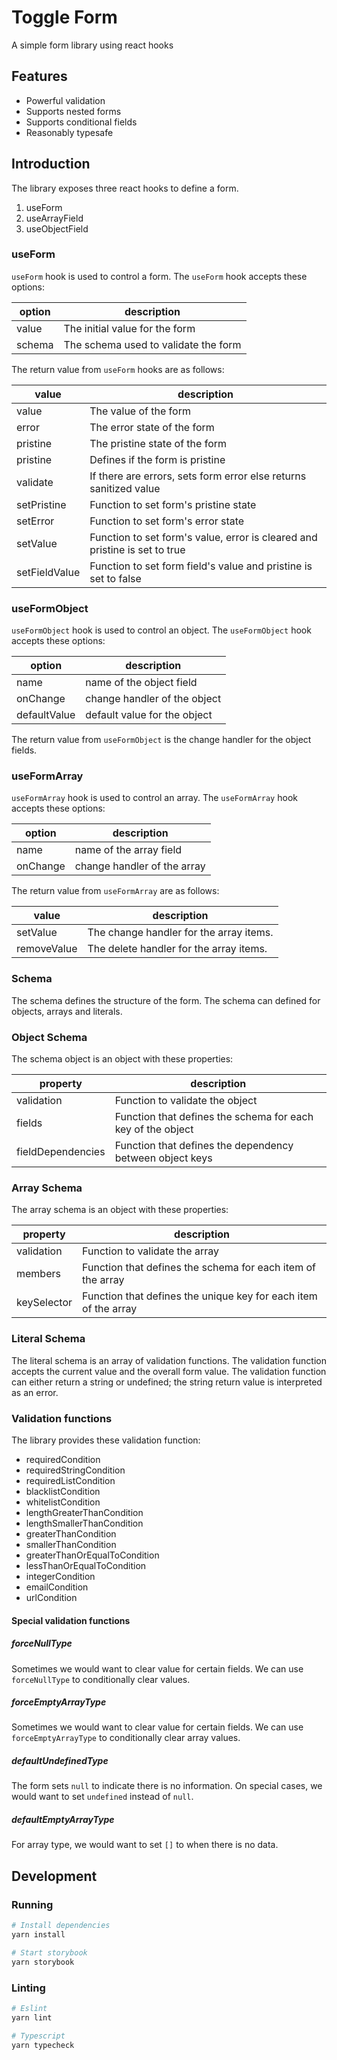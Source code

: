 # Toggle Form

A simple form library using react hooks


## Features

- Powerful validation
- Supports nested forms
- Supports conditional fields
- Reasonably typesafe

## Introduction

The library exposes three react hooks to define a form.

1. useForm
2. useArrayField
3. useObjectField

### useForm

`useForm` hook is used to control a form.
The `useForm` hook accepts these options:

|option|description|
|----|----|
|value|The initial value for the form|
|schema|The schema used to validate the form|

The return value from `useForm` hooks are as follows:

|value|description|
|----|----|
|value|The value of the form|
|error|The error state of the form|
|pristine|The pristine state of the form|
|pristine|Defines if the form is pristine|
|validate|If there are errors, sets form error else returns sanitized value|
|setPristine|Function to set form's pristine state|
|setError|Function to set form's error state|
|setValue|Function to set form's value, error is cleared and pristine is set to true|
|setFieldValue|Function to set form field's value and pristine is set to false|

### useFormObject

`useFormObject` hook is used to control an object.
The `useFormObject` hook accepts these options:

|option|description|
|----|----|
|name|name of the object field|
|onChange| change handler of the object|
|defaultValue|default value for the object|

The return value from `useFormObject` is the change handler for the object
fields.

### useFormArray

`useFormArray` hook is used to control an array.
The `useFormArray` hook accepts these options:

|option|description|
|----|----|
|name|name of the array field|
|onChange| change handler of the array|

The return value from `useFormArray` are as follows:

|value|description|
|----|----|
|setValue|The change handler for the array items.|
|removeValue|The delete handler for the array items.|

### Schema

The schema defines the structure of the form.
The schema can defined for objects, arrays and literals.

### Object Schema

The schema object is an object with these properties:

|property|description|
|----|----|
|validation|Function to validate the object|
|fields|Function that defines the schema for each key of the object|
|fieldDependencies|Function that defines the dependency between object keys|

### Array Schema

The array schema is an object with these properties:

|property|description|
|----|----|
|validation|Function to validate the array|
|members|Function that defines the schema for each item of the array|
|keySelector|Function that defines the unique key for each item of the array|

### Literal Schema

The literal schema is an array of validation functions.
The validation function accepts the current value and the overall form value.
The validation function can either return a string or undefined; the string
return value is interpreted as an error.

### Validation functions

The library provides these validation function:

- requiredCondition
- requiredStringCondition
- requiredListCondition
- blacklistCondition
- whitelistCondition
- lengthGreaterThanCondition
- lengthSmallerThanCondition
- greaterThanCondition
- smallerThanCondition
- greaterThanOrEqualToCondition
- lessThanOrEqualToCondition
- integerCondition
- emailCondition
- urlCondition

#### Special validation functions

##### forceNullType

Sometimes we would want to clear value for certain fields. We can use
`forceNullType` to conditionally clear values.

##### forceEmptyArrayType

Sometimes we would want to clear value for certain fields. We can use
`forceEmptyArrayType` to conditionally clear array values.

##### defaultUndefinedType

The form sets `null` to indicate there is no information. On special cases, we
would want to set `undefined` instead of `null`.

##### defaultEmptyArrayType

For array type, we would want to set `[]` to when there is no data.


## Development

### Running

```bash
# Install dependencies
yarn install

# Start storybook
yarn storybook
```

### Linting

```bash
# Eslint
yarn lint

# Typescript
yarn typecheck
```

